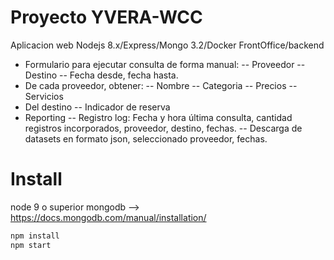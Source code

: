 
# Proyecto YVERA-WCC

Aplicacion web Nodejs 8.x/Express/Mongo 3.2/Docker
FrontOffice/backend
- Formulario para ejecutar consulta de forma manual:
    -- Proveedor
    -- Destino
    -- Fecha desde, fecha hasta.
- De cada proveedor, obtener:
    -- Nombre
    -- Categoria
    -- Precios
    -- Servicios
- Del destino
    -- Indicador de reserva
- Reporting
    -- Registro log: Fecha y hora última consulta, cantidad registros incorporados, proveedor, destino, fechas.
    -- Descarga de datasets en formato json, seleccionado proveedor, fechas.

# Install
node 9 o superior
mongodb -->
    https://docs.mongodb.com/manual/installation/

```bash
npm install
npm start
```

